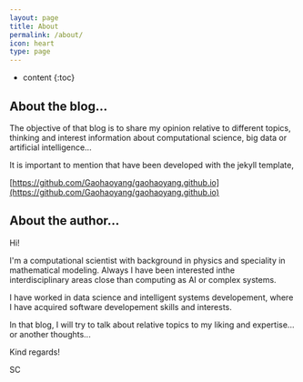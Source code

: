 ```yaml
---
layout: page
title: About
permalink: /about/
icon: heart
type: page
---
```


* content
{:toc}



## About the blog...

The objective of that blog is to share my opinion relative to different topics, thinking and interest information about computational science, big data or artificial intelligence... 

It is important to mention that have been developed with the jekyll template,

[https://github.com/Gaohaoyang/gaohaoyang.github.io](https://github.com/Gaohaoyang/gaohaoyang.github.io)



## About the author...

Hi!

I'm a computational scientist with background in physics and speciality in mathematical modeling. Always I have been interested inthe interdisciplinary 
areas close than computing as AI or complex systems.

I have worked in data science and intelligent systems developement, where I have acquired software developement skills and interests. 

In that blog, I will try to talk about relative topics to my liking and expertise... or another thoughts...

Kind regards!

SC







